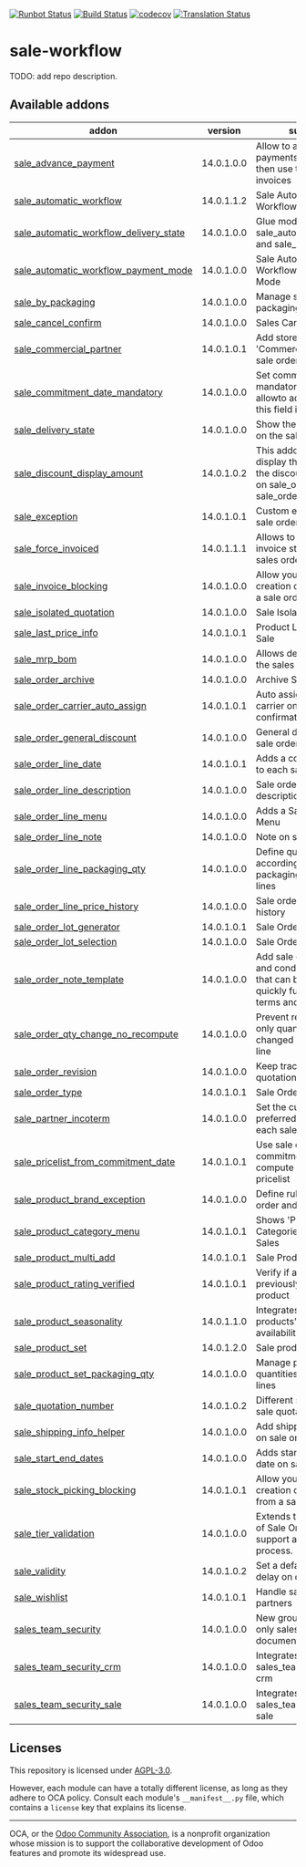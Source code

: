 [![Runbot Status](https://runbot.odoo-community.org/runbot/badge/flat/167/14.0.svg)](https://runbot.odoo-community.org/runbot/repo/github-com-oca-sale-workflow-167)
[![Build Status](https://travis-ci.com/OCA/sale-workflow.svg?branch=14.0)](https://travis-ci.com/OCA/sale-workflow)
[![codecov](https://codecov.io/gh/OCA/sale-workflow/branch/14.0/graph/badge.svg)](https://codecov.io/gh/OCA/sale-workflow)
[![Translation Status](https://translation.odoo-community.org/widgets/sale-workflow-14-0/-/svg-badge.svg)](https://translation.odoo-community.org/engage/sale-workflow-14-0/?utm_source=widget)

<!-- /!\ do not modify above this line -->

# sale-workflow

TODO: add repo description.

<!-- /!\ do not modify below this line -->

<!-- prettier-ignore-start -->

[//]: # (addons)

Available addons
----------------
addon | version | summary
--- | --- | ---
[sale_advance_payment](sale_advance_payment/) | 14.0.1.0.0 | Allow to add advance payments on sales and then use them on invoices
[sale_automatic_workflow](sale_automatic_workflow/) | 14.0.1.1.2 | Sale Automatic Workflow
[sale_automatic_workflow_delivery_state](sale_automatic_workflow_delivery_state/) | 14.0.1.0.0 | Glue module for sale_automatic_workflow and sale_delivery_state
[sale_automatic_workflow_payment_mode](sale_automatic_workflow_payment_mode/) | 14.0.1.0.0 | Sale Automatic Workflow - Payment Mode
[sale_by_packaging](sale_by_packaging/) | 14.0.1.0.0 | Manage sale of packaging
[sale_cancel_confirm](sale_cancel_confirm/) | 14.0.1.0.0 | Sales Cancel Confirm
[sale_commercial_partner](sale_commercial_partner/) | 14.0.1.0.1 | Add stored related field 'Commercial Entity' on sale orders
[sale_commitment_date_mandatory](sale_commitment_date_mandatory/) | 14.0.1.0.0 | Set commitment data mandatory and don't allowto add lines unless this field is filled
[sale_delivery_state](sale_delivery_state/) | 14.0.1.0.0 | Show the delivery state on the sale order
[sale_discount_display_amount](sale_discount_display_amount/) | 14.0.1.0.2 | This addon intends to display the amount of the discount computed on sale_order_line and sale_order level
[sale_exception](sale_exception/) | 14.0.1.0.1 | Custom exceptions on sale order
[sale_force_invoiced](sale_force_invoiced/) | 14.0.1.1.1 | Allows to force the invoice status of the sales order to Invoiced
[sale_invoice_blocking](sale_invoice_blocking/) | 14.0.1.0.0 | Allow you to block the creation of invoices from a sale order.
[sale_isolated_quotation](sale_isolated_quotation/) | 14.0.1.0.0 | Sale Isolated Quotation
[sale_last_price_info](sale_last_price_info/) | 14.0.1.0.1 | Product Last Price Info - Sale
[sale_mrp_bom](sale_mrp_bom/) | 14.0.1.0.0 | Allows define a BOM in the sales lines.
[sale_order_archive](sale_order_archive/) | 14.0.1.0.0 | Archive Sale Orders
[sale_order_carrier_auto_assign](sale_order_carrier_auto_assign/) | 14.0.1.0.1 | Auto assign delivery carrier on sale order confirmation
[sale_order_general_discount](sale_order_general_discount/) | 14.0.1.0.0 | General discount per sale order
[sale_order_line_date](sale_order_line_date/) | 14.0.1.0.1 | Adds a commitment date to each sale order line.
[sale_order_line_description](sale_order_line_description/) | 14.0.1.0.0 | Sale order line description
[sale_order_line_menu](sale_order_line_menu/) | 14.0.1.0.0 | Adds a Sale Order Lines Menu
[sale_order_line_note](sale_order_line_note/) | 14.0.1.0.0 | Note on sale order line
[sale_order_line_packaging_qty](sale_order_line_packaging_qty/) | 14.0.1.0.0 | Define quantities according to product packaging on sale order lines
[sale_order_line_price_history](sale_order_line_price_history/) | 14.0.1.0.0 | Sale order line price history
[sale_order_lot_generator](sale_order_lot_generator/) | 14.0.1.0.1 | Sale Order Lot Generator
[sale_order_lot_selection](sale_order_lot_selection/) | 14.0.1.0.0 | Sale Order Lot Selection
[sale_order_note_template](sale_order_note_template/) | 14.0.1.0.0 | Add sale orders terms and conditions template that can be used to quickly fullfill sale order terms and conditions
[sale_order_qty_change_no_recompute](sale_order_qty_change_no_recompute/) | 14.0.1.0.0 | Prevent recompute if only quantity has changed in sale order line
[sale_order_revision](sale_order_revision/) | 14.0.1.0.0 | Keep track of revised quotations
[sale_order_type](sale_order_type/) | 14.0.1.0.1 | Sale Order Type
[sale_partner_incoterm](sale_partner_incoterm/) | 14.0.1.0.0 | Set the customer preferred incoterm on each sales order
[sale_pricelist_from_commitment_date](sale_pricelist_from_commitment_date/) | 14.0.1.0.1 | Use sale order commitment date to compute line price from pricelist
[sale_product_brand_exception](sale_product_brand_exception/) | 14.0.1.0.0 | Define rules for sale order and brands
[sale_product_category_menu](sale_product_category_menu/) | 14.0.1.0.1 | Shows 'Product Categories' menu item in Sales
[sale_product_multi_add](sale_product_multi_add/) | 14.0.1.0.1 | Sale Product Multi Add
[sale_product_rating_verified](sale_product_rating_verified/) | 14.0.1.0.1 | Verify if a user has previously bought a product
[sale_product_seasonality](sale_product_seasonality/) | 14.0.1.1.0 | Integrates rules for products' seasonal availability with sales
[sale_product_set](sale_product_set/) | 14.0.1.2.0 | Sale product set
[sale_product_set_packaging_qty](sale_product_set_packaging_qty/) | 14.0.1.0.0 | Manage packaging and quantities on product set lines
[sale_quotation_number](sale_quotation_number/) | 14.0.1.0.2 | Different sequence for sale quotations
[sale_shipping_info_helper](sale_shipping_info_helper/) | 14.0.1.0.0 | Add shipping amounts on sale order
[sale_start_end_dates](sale_start_end_dates/) | 14.0.1.0.0 | Adds start date and end date on sale order lines
[sale_stock_picking_blocking](sale_stock_picking_blocking/) | 14.0.1.0.1 | Allow you to block the creation of deliveries from a sale order.
[sale_tier_validation](sale_tier_validation/) | 14.0.1.0.0 | Extends the functionality of Sale Orders to support a tier validation process.
[sale_validity](sale_validity/) | 14.0.1.0.2 | Set a default validity delay on quotations
[sale_wishlist](sale_wishlist/) | 14.0.1.0.1 | Handle sale wishlist for partners
[sales_team_security](sales_team_security/) | 14.0.1.0.0 | New group for seeing only sales channel's documents
[sales_team_security_crm](sales_team_security_crm/) | 14.0.1.0.0 | Integrates sales_team_security with crm
[sales_team_security_sale](sales_team_security_sale/) | 14.0.1.0.0 | Integrates sales_team_security with sale

[//]: # (end addons)

<!-- prettier-ignore-end -->

## Licenses

This repository is licensed under [AGPL-3.0](LICENSE).

However, each module can have a totally different license, as long as they adhere to OCA
policy. Consult each module's `__manifest__.py` file, which contains a `license` key
that explains its license.

----

OCA, or the [Odoo Community Association](http://odoo-community.org/), is a nonprofit
organization whose mission is to support the collaborative development of Odoo features
and promote its widespread use.
